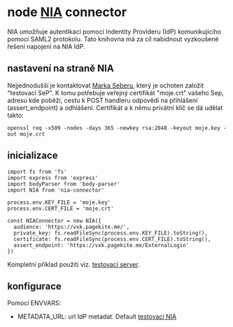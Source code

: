 # node [NIA](https://info.eidentita.cz/portal/) connector

NIA umožňuje autentikaci pomocí Indentity Provideru (IdP) komunikujícího
pomocí SAML2 protokolu.
Tato knihovna má za cíl nabídnout vyzkoušené řešení napojení na NIA IdP.

## nastavení na straně NIA

Nejjednodušší je kontaktovat [Marka Seberu](https://github.com/smarek),
který je ochoten založit "testovací SeP".
K tomu potřebuje veřejný certifikát "moje.crt" vašeho Sep,
adresu kde poběží, cestu k POST handleru odpovědi na přihlášení (assert_endpoint) a odhlášení.
Certifikát a k němu privátní klíč se dá udělat takto:
```
openssl req -x509 -nodes -days 365 -newkey rsa:2048 -keyout moje.key -out moje.crt
```

## inicializace

```
import fs from 'fs'
import express from 'express'
import bodyParser from 'body-parser'
import NIA from 'nia-connector'

process.env.KEY_FILE = 'moje.key'
process.env.CERT_FILE = 'moje.crt'

const NIAConnector = new NIA({
  audience: 'https://vxk.pagekite.me/',
  private_key: fs.readFileSync(process.env.KEY_FILE).toString(),
  certificate: fs.readFileSync(process.env.CERT_FILE).toString(),
  assert_endpoint: 'https://vxk.pagekite.me/ExternalLogin'
})
```

Kompletní příklad použití viz. [testovací server](test/server.js).

## konfigurace

Pomocí ENVVARS:

- METADATA_URL: url IdP metadat. Default [testovaci NIA](https://tnia.eidentita.cz/fpsts/FederationMetadata/2007-06/FederationMetadata.xml)
